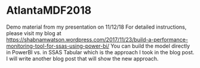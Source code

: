 # AtlantaMDF2018
Demo material from my presentation on 11/12/18
For detailed instructions, please visit my blog at 
https://shabnamwatson.wordpress.com/2017/11/23/build-a-performance-monitoring-tool-for-ssas-using-power-bi/
You can build the model directly in PowerBI vs. in SSAS Tabular which is the approach I took in the blog post. 
I will write another blog post that will show the new approach.
